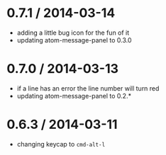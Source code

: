 
0.7.1 / 2014-03-14
==================

 * adding a little bug icon for the fun of it
 * updating atom-message-panel to 0.3.0

0.7.0 / 2014-03-13
==================

 * if a line has an error the line number will turn red
 * updating atom-message-panel to 0.2.*

0.6.3 / 2014-03-11
==================

 * changing keycap to `cmd-alt-l`
